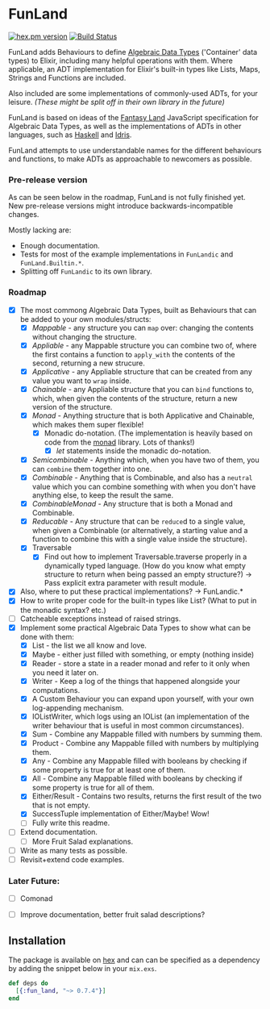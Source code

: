 # FunLand

[![hex.pm version](https://img.shields.io/hexpm/v/fun_land.svg)](https://hex.pm/packages/fun_land)
[![Build Status](https://travis-ci.org/Qqwy/elixir_fun_land.svg?branch=master)](https://travis-ci.org/Qqwy/elixir_fun_land)

FunLand adds Behaviours to define [Algebraic Data Types](https://en.wikipedia.org/wiki/Algebraic_data_type) ('Container' data types) to Elixir, including many helpful operations with them. Where applicable, an ADT implementation for Elixir's built-in types like Lists, Maps, Strings and Functions are included.

Also included are some implementations of commonly-used ADTs, for your leisure. _(These might be split off in their own library in the future)_

FunLand is based on ideas of the [Fantasy Land](https://github.com/fantasyland/fantasy-land) JavaScript specification for Algebraic Data Types, as well as the implementations of ADTs in other languages, such as [Haskell](haskell.org) and [Idris](http://idris-lang.org/). 

FunLand attempts to use understandable names for the different behaviours and functions, to make ADTs as approachable to newcomers as possible.

### Pre-release version

As can be seen below in the roadmap, FunLand is not fully finished yet. New pre-release versions might introduce backwards-incompatible changes.

Mostly lacking are:

- Enough documentation.
- Tests for most of the example implementations in `FunLandic` and `FunLand.Builtin.*`.
- Splitting off `FunLandic` to its own library.

### Roadmap

- [x] The most commong Algebraic Data Types, built as Behaviours that can be added to your own modules/structs:
  - [x] *Mappable* - any structure you can `map` over: changing the contents without changing the structure.
  - [x] *Appliable* - any Mappable structure you can combine two of, where the first contains a function to `apply_with` the contents of the second, returning a new strucure.
  - [x] *Applicative* - any Appliable structure that can be created from any value you want to `wrap` inside.
  - [x] *Chainable* - any Appliable structure that you can `bind` functions to, which, when given the contents of the structure, return a new version of the structure.
  - [x] *Monad* - Anything structure that is both Applicative and Chainable, which makes them super flexible!
    - [x] Monadic do-notation. (The implementation is heavily based on code from the [monad](https://github.com/rmies/monad) library. Lots of thanks!)
      - [x] _let_ statements inside the monadic do-notation.
  - [x] *Semicombinable* - Anything which, when you have two of them, you can `combine` them together into one.
  - [x] *Combinable* - Anything that is Combinable, and also has a `neutral` value which you can combine something with when you don't have anything else, to keep the result the same.
  - [x] *CombinableMonad* - Any structure that is both a Monad and Combinable.
  - [x] *Reducable* - Any structure that can be `reduce`d to a single value, when given a Combinable (or alternatively, a starting value and a function to combine this with a single value inside the structure). 
  - [x] Traversable
    - [x] Find out how to implement Traversable.traverse properly in a dynamically typed language. (How do you know what empty structure to return when being passed an empty structure?) -> Pass explicit extra parameter with result module.
- [x] Also, where to put these practical implementations? -> FunLandic.*
- [x] How to write proper code for the built-in types like List? (What to put in the monadic syntax? etc.)
- [ ] Catcheable exceptions instead of raised strings.
- [x] Implement some practical Algebraic Data Types to show what can be done with them:
   - [x] List - the list we all know and love.
   - [x] Maybe - either just filled with something, or empty (nothing inside)
   - [x] Reader - store a state in a reader monad and refer to it only when you need it later on.
   - [x] Writer - Keep a log of the things that happened alongside your computations.
    - [x] A Custom Behaviour you can expand upon yourself, with your own log-appending mechanism.
    - [x] IOListWriter, which logs using an IOList (an implementation of the writer behaviour that is useful in most common circumstances).
   - [x] Sum - Combine any Mappable filled with numbers by summing them.
   - [x] Product - Combine any Mappable filled with numbers by multiplying them.
   - [x] Any - Combine any Mappable filled with booleans by checking if some property is true for at least one of them.
   - [x] All - Combine any Mappable filled with booleans by checking if some property is true for all of them.
   - [x] Either/Result - Contains two results, returns the first result of the two that is not empty.
   - [x] SuccessTuple implementation of Either/Maybe! Wow!
   - [ ] Fully write this readme.
- [ ] Extend documentation.
  - [ ] More Fruit Salad explanations.
- [ ] Write as many tests as possible.
- [ ] Revisit+extend code examples.

### Later Future:

- [ ] Comonad
- [ ] Improve documentation, better fruit salad descriptions?


## Installation

The package is available on [hex](https://hex.pm/packages/fun_land) and can can be specified as a dependency by adding the snippet below in your `mix.exs`.

```elixir
def deps do
  [{:fun_land, "~> 0.7.4"}]
end
```
